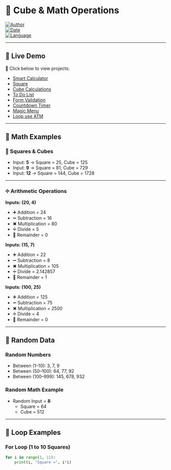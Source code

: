 # 📐 Cube & Math Operations  

[![Author](https://img.shields.io/badge/Author-Gauri%20Shankar%20Katara-blue)](#)  
[![Date](https://img.shields.io/badge/Date-2025--09--04-brightgreen)](#)  
[![Language](https://img.shields.io/badge/Language-HTML%20%7C%20CSS%20%7C%20JavaScript-orange)](#)  

---

## 🚀 Live Demo  
🔗 Click below to view projects:  
- [Smart Calculator](https://kgshankar527.github.io/My-projects/Project1/)  
- [Square](https://kgshankar527.github.io/My-projects/Project2/)  
- [Cube Calculations](https://kgshankar527.github.io/My-projects/Project3/)  
- [To Do List](https://kgshankar527.github.io/My-projects/To-do-list/)  
- [Form Validation](https://kgshankar527.github.io/My-projects/Form-validation/)  
- [Countdown Timer](https://kgshankar527.github.io/My-projects/Countdown-Timer/)  
- [Magic Menu](https://kgshankar527.github.io/My-projects/Magic-menu/)  
- [Loop use ATM](https://kgshankar527.github.io/My-projects/Mini-ATM/)  

---

## 🔢 Math Examples  

### 🔲 Squares & Cubes  
- Input: **5** → Square = 25, Cube = 125  
- Input: **9** → Square = 81, Cube = 729  
- Input: **12** → Square = 144, Cube = 1728  

---

### ➗ Arithmetic Operations  
**Inputs: (20, 4)**  
- ➕ Addition = 24  
- ➖ Subtraction = 16  
- ✖ Multiplication = 80  
- ➗ Divide = 5  
- 🔗 Remainder = 0  

**Inputs: (15, 7)**  
- ➕ Addition = 22  
- ➖ Subtraction = 8  
- ✖ Multiplication = 105  
- ➗ Divide = 2.142857  
- 🔗 Remainder = 1  

**Inputs: (100, 25)**  
- ➕ Addition = 125  
- ➖ Subtraction = 75  
- ✖ Multiplication = 2500  
- ➗ Divide = 4  
- 🔗 Remainder = 0  

---

## 🎲 Random Data  

### Random Numbers  
- Between (1–10): 3, 7, 9  
- Between (50–100): 64, 77, 92  
- Between (100–999): 145, 678, 932  

### Random Math Example  
- Random Input = **8**  
  - Square = 64  
  - Cube = 512  

---

## 🧮 Loop Examples  

### For Loop (1 to 10 Squares)  
```python
for i in range(1, 11):
    print(i, "Square =", i*i)
